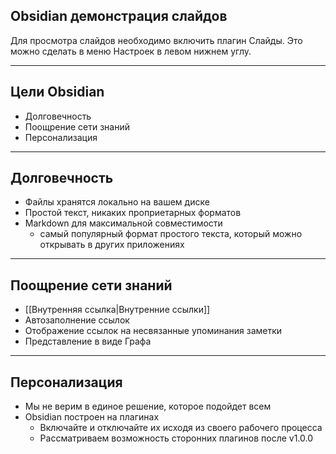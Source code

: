 ## Obsidian демонстрация слайдов

Для просмотра слайдов необходимо включить плагин Слайды.
Это можно сделать в меню Настроек в левом нижнем углу. 

---

## Цели Obsidian

- Долговечность
- Поощрение сети знаний
- Персонализация

---

## Долговечность

- Файлы хранятся локально на вашем диске
- Простой текст, никаких проприетарных форматов
- Markdown для максимальной совместимости
  - самый популярный формат простого текста, который можно открывать в других приложениях

---

## Поощрение сети знаний

- [[Внутренняя ссылка|Внутренние ссылки]]
- Автозаполнение ссылок
- Отображение ссылок на несвязанные упоминания заметки
- Представление в виде Графа

---

## Персонализация

- Мы не верим в единое решение, которое подойдет всем
- Obsidian построен на плагинах
    - Включайте и отключайте их исходя из своего рабочего процесса
    - Рассматриваем возможность сторонних плагинов после v1.0.0